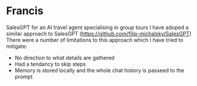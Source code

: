 # Francis
SalesGPT for an AI travel agent specialising in group tours
I have adoped a similar approach to SalesGPT (https://github.com/filip-michalsky/SalesGPT)
There were a number of limitations to this approach which I have tried to mitigate:
- No direction to what details are gathered
- Had a tendancy to skip steps
- Memory is stored locally and the whole chat history is passeed to the prompt


